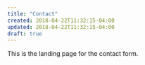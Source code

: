 ```yaml
---
title: "Contact"
created: 2018-04-22T11:32:15-04:00
updated: 2018-04-22T11:32:15-04:00
draft: true
---
```

This is the landing page for the contact form.
